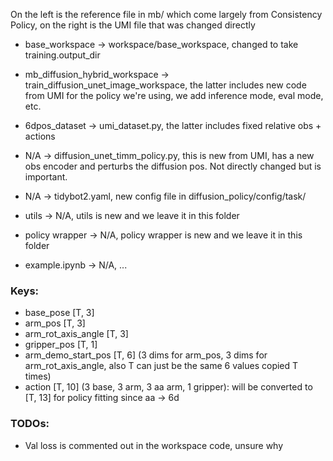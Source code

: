 On the left is the reference file in mb/ which come largely from Consistency Policy, on the right is the UMI file that was changed directly 
- base_workspace -> workspace/base_workspace, changed to take training.output_dir
- mb_diffusion_hybrid_workspace -> train_diffusion_unet_image_workspace, the latter includes new code from UMI for the policy we're using, we add inference mode, eval mode, etc. 
- 6dpos_dataset -> umi_dataset.py, the latter includes fixed relative obs + actions

- N/A -> diffusion_unet_timm_policy.py, this is new from UMI, has a new obs encoder and perturbs the diffusion pos. Not directly changed but is important. 
- N/A -> tidybot2.yaml, new config file in diffusion_policy/config/task/

- utils -> N/A, utils is new and we leave it in this folder
- policy wrapper -> N/A, policy wrapper is new and we leave it in this folder
- example.ipynb -> N/A, ...

### Keys:
- base_pose [T, 3]
- arm_pos [T, 3]
- arm_rot_axis_angle [T, 3]
- gripper_pos [T, 1]
- arm_demo_start_pos [T, 6] (3 dims for arm_pos, 3 dims for arm_rot_axis_angle, also T can just be the same 6 values copied T times)
- action [T, 10] (3 base, 3 arm, 3 aa arm, 1 gripper): will be converted to [T, 13] for policy fitting since aa -> 6d

### TODOs:
- Val loss is commented out in the workspace code, unsure why

